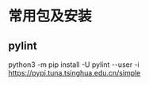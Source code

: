 # 常用包及安装
## pylint
python3 -m pip install -U pylint --user -i https://pypi.tuna.tsinghua.edu.cn/simple